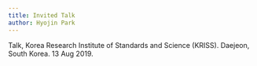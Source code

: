```yaml
---
title: Invited Talk
author: Hyojin Park
---
```

Talk, Korea Research Institute of Standards and Science (KRISS). Daejeon, South Korea. 13 Aug 2019.
